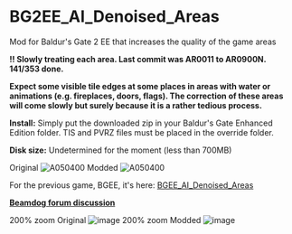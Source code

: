 # BG2EE_AI_Denoised_Areas
Mod for Baldur's Gate 2 EE that increases the quality of the game areas

**!! Slowly treating each area. Last commit was AR0011 to AR0900N. 141/353 done.**

**Expect some visible tile edges at some places in areas with water or animations (e.g. fireplaces, doors, flags).
The correction of these areas will come slowly but surely because it is a rather tedious process.**

**Install:** Simply put the downloaded zip in your Baldur's Gate Enhanced Edition folder.
TIS and PVRZ files must be placed in the override folder.

**Disk size:** Undetermined for the moment (less than 700MB)

Original
![A050400](https://user-images.githubusercontent.com/39462014/163726413-63bd8b1a-61d0-4f83-9a5d-33b7dc1560b1.PNG)
Modded
![A050400](https://user-images.githubusercontent.com/39462014/163726405-30b2227c-1054-473b-9ece-bb5031be2199.png)

For the previous game, BGEE, it's here: [BGEE_AI_Denoised_Areas](https://github.com/WillScarlettOhara/BGEE_AI_Denoised_Areas)

**[Beamdog forum discussion](https://forums.beamdog.com/discussion/83893/mod-alpha-ai-denoised-areas)**

200% zoom Original
![image](https://user-images.githubusercontent.com/39462014/163726544-375569bd-f695-4c29-ad71-085615f30f11.png)
200% zoom Modded
![image](https://user-images.githubusercontent.com/39462014/163726552-e453911a-9c4e-4472-b5e9-69e87d7437ab.png)
